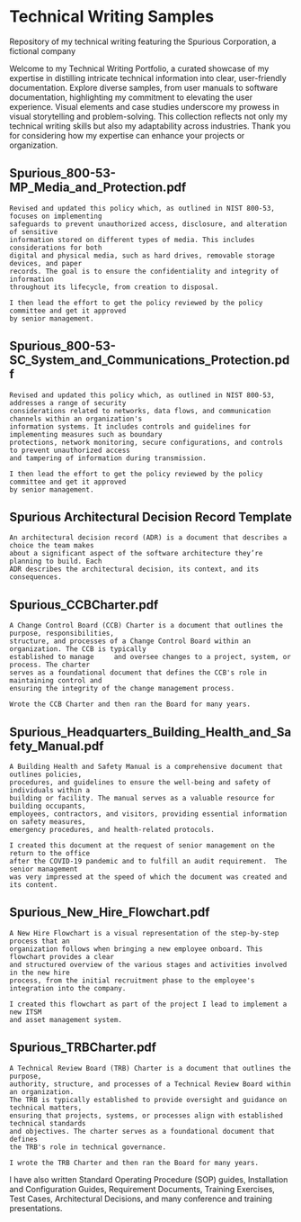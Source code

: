 # Technical Writing Samples
Repository of my technical writing featuring the Spurious Corporation, a fictional company

Welcome to my Technical Writing Portfolio, a curated showcase of my expertise in distilling intricate technical information into clear, user-friendly documentation. Explore diverse samples, from user manuals to software documentation, highlighting my commitment to elevating the user experience. Visual elements and case studies underscore my prowess in visual storytelling and problem-solving. This collection reflects not only my technical writing skills but also my adaptability across industries. Thank you for considering how my expertise can enhance your projects or organization.

## Spurious_800-53-MP_Media_and_Protection.pdf
    Revised and updated this policy which, as outlined in NIST 800-53, focuses on implementing 
    safeguards to prevent unauthorized access, disclosure, and alteration of sensitive 
    information stored on different types of media. This includes considerations for both 
    digital and physical media, such as hard drives, removable storage devices, and paper 
    records. The goal is to ensure the confidentiality and integrity of information 
    throughout its lifecycle, from creation to disposal.
    
    I then lead the effort to get the policy reviewed by the policy committee and get it approved 
    by senior management.  

## Spurious_800-53-SC_System_and_Communications_Protection.pdf
    Revised and updated this policy which, as outlined in NIST 800-53, addresses a range of security 
    considerations related to networks, data flows, and communication channels within an organization's 
    information systems. It includes controls and guidelines for implementing measures such as boundary 
    protections, network monitoring, secure configurations, and controls to prevent unauthorized access 
    and tampering of information during transmission.
    
    I then lead the effort to get the policy reviewed by the policy committee and get it approved 
    by senior management.  

## Spurious Architectural Decision Record Template 
    An architectural decision record (ADR) is a document that describes a choice the team makes
    about a significant aspect of the software architecture they’re planning to build. Each 
    ADR describes the architectural decision, its context, and its consequences.

## Spurious_CCBCharter.pdf
    A Change Control Board (CCB) Charter is a document that outlines the purpose, responsibilities, 
    structure, and processes of a Change Control Board within an organization. The CCB is typically 
    established to manage     and oversee changes to a project, system, or process. The charter 
    serves as a foundational document that defines the CCB's role in maintaining control and 
    ensuring the integrity of the change management process.
    
    Wrote the CCB Charter and then ran the Board for many years. 

## Spurious_Headquarters_Building_Health_and_Safety_Manual.pdf
    A Building Health and Safety Manual is a comprehensive document that outlines policies, 
    procedures, and guidelines to ensure the well-being and safety of individuals within a 
    building or facility. The manual serves as a valuable resource for building occupants, 
    employees, contractors, and visitors, providing essential information on safety measures, 
    emergency procedures, and health-related protocols.
    
    I created this document at the request of senior management on the return to the office 
    after the COVID-19 pandemic and to fulfill an audit requirement.  The senior management 
    was very impressed at the speed of which the document was created and its content. 

## Spurious_New_Hire_Flowchart.pdf
    A New Hire Flowchart is a visual representation of the step-by-step process that an 
    organization follows when bringing a new employee onboard. This flowchart provides a clear 
    and structured overview of the various stages and activities involved in the new hire 
    process, from the initial recruitment phase to the employee's integration into the company.
    
    I created this flowchart as part of the project I lead to implement a new ITSM 
    and asset management system. 

## Spurious_TRBCharter.pdf
    A Technical Review Board (TRB) Charter is a document that outlines the purpose, 
    authority, structure, and processes of a Technical Review Board within an organization. 
    The TRB is typically established to provide oversight and guidance on technical matters, 
    ensuring that projects, systems, or processes align with established technical standards 
    and objectives. The charter serves as a foundational document that defines 
    the TRB's role in technical governance.
    
    I wrote the TRB Charter and then ran the Board for many years. 

I have also written Standard Operating Procedure (SOP) guides, Installation and Configuration Guides, Requirement Documents, Training Exercises, Test Cases, Architectural Decisions, and many conference and training presentations.  



